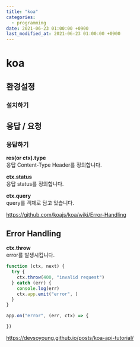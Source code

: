 ```yaml
---
title: "koa"
categories:
  - programming
date: 2021-06-23 01:00:00 +0900
last_modified_at: 2021-06-23 01:00:00 +0900
---
```


# koa

## 환경설정
### 설치하기

## 응답 / 요청
### 응답하기

**res(or ctx).type**  
응답 Content-Type Header를 정의합니다.

**ctx.status**  
응답 status를 정의합니다.

**ctx.query**  
query를 객체로 담고 있습니다.

https://github.com/koajs/koa/wiki/Error-Handling

## Error Handling
**ctx.throw**  
error를 발생시킵니다.
```js
function (ctx, next) {
  try {
    ctx.throw(400, "invalid request")
  } catch (err) {
    console.log(err)
    ctx.app.emit("error", )
  }
}

app.on("error", (err, ctx) => {

})


```


https://devsoyoung.github.io/posts/koa-api-tutorial/